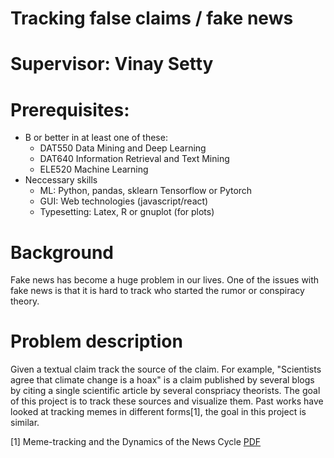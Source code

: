 # Tracking false claims / fake news

# Supervisor: Vinay Setty

# Prerequisites:
  - B or better in at least one of these:
    - DAT550 Data Mining and Deep Learning
    - DAT640 Information Retrieval and Text Mining
    - ELE520 Machine Learning
  - Neccessary skills 
    - ML: Python, pandas, sklearn Tensorflow or Pytorch
    - GUI: Web technologies (javascript/react)
    - Typesetting: Latex, R or gnuplot (for plots)

  
# Background
  
Fake news has become a huge problem in our lives. One of the issues with fake news is that it is hard to track who started the rumor or conspiracy theory. 

# Problem description

Given a textual claim track the source of the claim. For example, "Scientists agree that climate change is a hoax" is a claim published by several blogs by citing a single scientific article by several conspriacy theorists. The goal of this project is to track these sources and visualize them. Past works have looked at tracking memes in different forms[1], the goal in this project is similar.



[1] Meme-tracking and the Dynamics of the News Cycle [PDF](http://learning.mpi-sws.org/networks-seminar/papers/kdd09-quotes.pdf)
